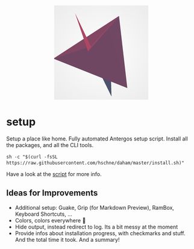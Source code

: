 <p align="center">
  <img src="./logo.png"/>
</p>

# setup

Setup a place like home. Fully automated Antergos setup script. Install all the packages, and all the CLI tools. 

    sh -c "$(curl -fsSL https://raw.githubusercontent.com/hschne/daham/master/install.sh)"

Have a look at the [script](install.sh) for more info.

## Ideas for Improvements
- Additional setup: Guake, Grip (for Markdown Preview), RamBox, Keyboard Shortcuts, ...
- Colors, colors everywhere :rainbow:
- Hide output, instead redirect to log. Its a bit messy at the moment
- Provide infos about installation progress, with checkmarks and stuff. And the total time it took. And a summary! 
